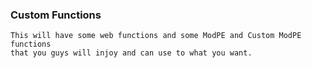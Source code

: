 ### Custom Functions

```
This will have some web functions and some ModPE and Custom ModPE functions
that you guys will injoy and can use to what you want.
```
